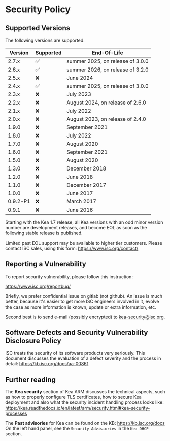 # Security Policy

## Supported Versions

The following versions are supported:

| Version | Supported          | End-Of-Life                      |
| ------- | ------------------ | -------------------------------- |
| 2.7.x   | :white_check_mark: | summer 2025, on release of 3.0.0 |
| 2.6.x   | :white_check_mark: | summer 2026, on release of 3.2.0 |
| 2.5.x   | :x:                | June 2024                        |
| 2.4.x   | :white_check_mark: | summer 2025, on release of 3.0.0 |
| 2.3.x   | :x:                | July 2023                        |
| 2.2.x   | :x:                | August 2024, on release of 2.6.0 |
| 2.1.x   | :x:                | July 2022                        |
| 2.0.x   | :x:                | August 2023, on release of 2.4.0 |
| 1.9.0   | :x:                | September 2021                   |
| 1.8.0   | :x:                | July 2022                        |
| 1.7.0   | :x:                | August 2020                      |
| 1.6.0   | :x:                | September 2021                   |
| 1.5.0   | :x:                | August 2020                      |
| 1.3.0   | :x:                | December 2018                    |
| 1.2.0   | :x:                | June 2018                        |
| 1.1.0   | :x:                | December 2017                    |
| 1.0.0   | :x:                | June 2017                        |
| 0.9.2-P1| :x:                | March 2017                       |
| 0.9.1   | :x:                | June 2016                        |

Starting with the Kea 1.7 release, all Kea versions with an odd minor
version number are development releases, and become EOL as soon as the
following stable release is published.

Limited past EOL support may be available to higher tier customers.
Please contact ISC sales, using this form: https://www.isc.org/contact/

## Reporting a Vulnerability

To report security vulnerability, please follow this instruction:

https://www.isc.org/reportbug/

Briefly, we prefer confidential issue on gitlab (not github). An issue is
much better, because it's easier to get more ISC engineers involved in it,
evolve the case as more information is known, update or extra information, etc.

Second best is to send e-mail (possibly encrypted) to kea-security@isc.org.

## Software Defects and Security Vulnerability Disclosure Policy

ISC treats the security of its software products very seriously. This
document discusses the evaluation of a defect severity and the process
in detail: https://kb.isc.org/docs/aa-00861

## Further reading

The **Kea security** section of Kea ARM discusses the technical
aspects, such as how to properly configure TLS certificates, how to secure
Kea deployment and also what the security incident handling process
looks like: https://kea.readthedocs.io/en/latest/arm/security.html#kea-security-processes

The **Past advisories** for Kea can be found on the KB: https://kb.isc.org/docs
On the left hand panel, see the `Security Advisiories` in the `Kea DHCP` section.
